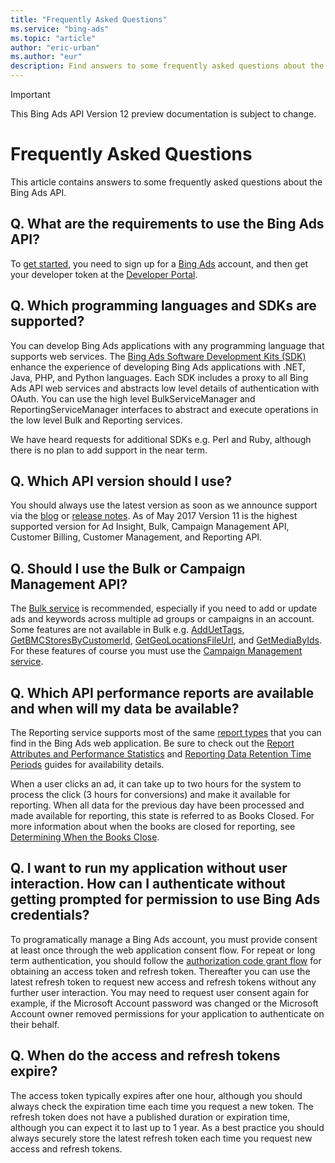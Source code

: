 ```yaml
---
title: "Frequently Asked Questions"
ms.service: "bing-ads"
ms.topic: "article"
author: "eric-urban"
ms.author: "eur"
description: Find answers to some frequently asked questions about the Bing Ads API.
---
```

> [!IMPORTANT]
> This Bing Ads API Version 12 preview documentation is subject to change.
# Frequently Asked Questions
This article contains answers to some frequently asked questions about the Bing Ads API.

## Q. What are the requirements to use the Bing Ads API?
To [get started](../guides/get-started.md), you need to sign up for a [Bing Ads](https://secure.bingads.microsoft.com) account, and then get your developer token at the [Developer Portal](https://developers.bingads.microsoft.com/Account). 

## Q. Which programming languages and SDKs are supported?
You can develop Bing Ads applications with any programming language that supports web services. The [Bing Ads Software Development Kits (SDK)](../guides/client-libraries.md) enhance the experience of developing Bing Ads applications with .NET, Java, PHP, and Python languages.  Each SDK includes a proxy to all Bing Ads API web services and abstracts low level details of authentication with OAuth. You can use the high level BulkServiceManager and ReportingServiceManager interfaces to abstract and execute operations in the low level Bulk and Reporting services. 

We have heard requests for additional SDKs e.g. Perl and Ruby, although there is no plan to add support in the near term.

## Q. Which API version should I use?
You should always use the latest version as soon as we announce support via the [blog](https://blogs.msdn.microsoft.com/bing_ads_api/) or [release notes](../guides/release-notes.md). As of May 2017 Version 11 is the highest supported version for Ad Insight, Bulk, Campaign Management API, Customer Billing, Customer Management, and Reporting API. 

## Q. Should I use the Bulk or Campaign Management API?
The [Bulk service](../bulk-service/bulk-service-reference.md) is recommended, especially if you need to add or update ads and keywords across multiple ad groups or campaigns in an account. Some features are not available in Bulk e.g. [AddUetTags](../campaign-management-service/adduettags.md), [GetBMCStoresByCustomerId](../campaign-management-service/getbmcstoresbycustomerid.md), [GetGeoLocationsFileUrl](../campaign-management-service/getgeolocationsfileurl.md), and [GetMediaByIds](../campaign-management-service/getmediabyids.md). For these features of course you must use the [Campaign Management service](../campaign-management-service/campaign-management-service-reference.md). 

## Q. Which API performance reports are available and when will my data be available?
The Reporting service supports most of the same [report types](../guides/report-types.md) that you can find in the Bing Ads web application. Be sure to check out the [Report Attributes and Performance Statistics](../guides/report-attributes-performance-statistics.md) and [Reporting Data Retention Time Periods](../guides/report-data-retention-time-periods.md) guides for availability details.

When a user clicks an ad, it can take up to two hours for the system to process the click (3 hours for conversions) and make it available for reporting. When all data for the previous day have been processed and made available for reporting, this state is referred to as Books Closed. For more information about when the books are closed for reporting, see [Determining When the Books Close](../guides/reports.md#booksclose).

## Q. I want to run my application without user interaction. How can I authenticate without getting prompted for permission to use Bing Ads credentials?
To programatically manage a Bing Ads account, you must provide consent at least once through the web application consent flow. For repeat or long term authentication, you should follow the [authorization code grant flow](../guides/authentication-oauth.md#authorizationcode) for obtaining an access token and refresh token. Thereafter you can use the latest refresh token to request new access and refresh tokens without any further user interaction. You may need to request user consent again for example, if the Microsoft Account password was changed or the Microsoft Account owner removed permissions for your application to authenticate on their behalf. 

## Q. When do the access and refresh tokens expire?
The access token typically expires after one hour, although you should always check the expiration time each time you request a new token. The refresh token does not have a published duration or expiration time, although you can expect it to last up to 1 year. As a best practice you should always securely store the latest refresh token each time you request new access and refresh tokens. 

